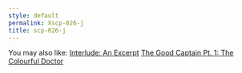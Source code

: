 ```yaml
---
style: default
permalink: Xscp-026-j
title: scp-026-j
---
```

You may also like:
[Interlude: An Excerpt](http://scp-wiki.net/board-meeting-transcript)
[The Good Captain Pt. 1: The Colourful Doctor](http://scp-wiki.net/the-colourful-doctor)
